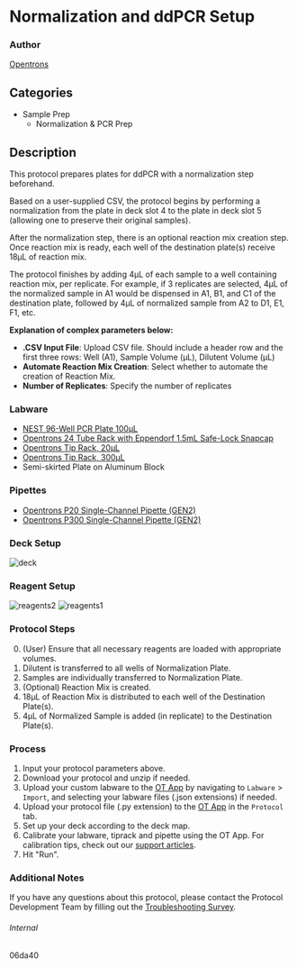 # Normalization and ddPCR Setup


### Author
[Opentrons](https://opentrons.com/)




## Categories
* Sample Prep
	* Normalization & PCR Prep


## Description
This protocol prepares plates for ddPCR with a normalization step beforehand.

Based on a user-supplied CSV, the protocol begins by performing a normalization from the plate in deck slot 4 to the plate in deck slot 5 (allowing one to preserve their original samples).

After the normalization step, there is an optional reaction mix creation step. Once reaction mix is ready, each well of the destination plate(s) receive 18µL of reaction mix.

The protocol finishes by adding 4µL of each sample to a well containing reaction mix, per replicate. For example, if 3 replicates are selected, 4µL of the normalized sample in A1 would be dispensed in A1, B1, and C1 of the destination plate, followed by 4µL of normalized sample from A2 to D1, E1, F1, etc.

**Explanation of complex parameters below:**
* **.CSV Input File**: Upload CSV file. Should include a header row and the first three rows: Well (A1), Sample Volume (µL), Dilutent Volume (µL)
* **Automate Reaction Mix Creation**: Select whether to automate the creation of Reaction Mix.
* **Number of Replicates**: Specify the number of replicates

### Labware
* [NEST 96-Well PCR Plate 100µL](https://shop.opentrons.com/nest-0-2-ml-96-well-pcr-plate-full-skirt/)
* [Opentrons 24 Tube Rack with Eppendorf 1.5mL Safe-Lock Snapcap](https://shop.opentrons.com/collections/opentrons-tips/products/tube-rack-set-1)
* [Opentrons Tip Rack, 20µL](https://shop.opentrons.com/collections/opentrons-tips/products/opentrons-10ul-tips)
* [Opentrons Tip Rack, 300µL](https://shop.opentrons.com/collections/opentrons-tips/products/opentrons-300ul-tips)
* Semi-skirted Plate on Aluminum Block


### Pipettes
* [Opentrons P20 Single-Channel Pipette (GEN2)](https://shop.opentrons.com/single-channel-electronic-pipette-p20/)
* [Opentrons P300 Single-Channel Pipette (GEN2)](https://shop.opentrons.com/single-channel-electronic-pipette-p20/)


### Deck Setup
![deck](https://opentrons-protocol-library-website.s3.amazonaws.com/custom-README-images/06da40/Screen+Shot+2023-01-04+at+10.07.20+AM.png)


### Reagent Setup
![reagents2](https://opentrons-protocol-library-website.s3.amazonaws.com/custom-README-images/06da40/Screen+Shot+2023-01-04+at+9.59.50+AM.png)
![reagents1](https://opentrons-protocol-library-website.s3.amazonaws.com/custom-README-images/06da40/Screen+Shot+2023-01-04+at+10.00.02+AM.png)



### Protocol Steps
0. (User) Ensure that all necessary reagents are loaded with appropriate volumes.
1. Dilutent is transferred to all wells of Normalization Plate.
2. Samples are individually transferred to Normalization Plate.
3. (Optional) Reaction Mix is created.
4. 18µL of Reaction Mix is distributed to each well of the Destination Plate(s).
5. 4µL of Normalized Sample is added (in replicate) to the Destination Plate(s).


### Process
1. Input your protocol parameters above.
2. Download your protocol and unzip if needed.
3. Upload your custom labware to the [OT App](https://opentrons.com/ot-app) by navigating to `Labware` > `Import`, and selecting your labware files (.json extensions) if needed.
4. Upload your protocol file (.py extension) to the [OT App](https://opentrons.com/ot-app) in the `Protocol` tab.
5. Set up your deck according to the deck map.
6. Calibrate your labware, tiprack and pipette using the OT App. For calibration tips, check out our [support articles](https://support.opentrons.com/s/article/How-positional-calibration-works-on-the-OT-2).
7. Hit "Run".


### Additional Notes
If you have any questions about this protocol, please contact the Protocol Development Team by filling out the [Troubleshooting Survey](https://protocol-troubleshooting.paperform.co/).


###### Internal
06da40
